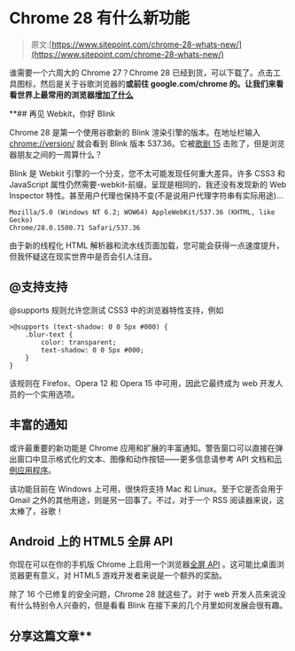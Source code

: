 # Chrome 28 有什么新功能

> 原文:[https://www.sitepoint.com/chrome-28-whats-new/](https://www.sitepoint.com/chrome-28-whats-new/)

谁需要一个六周大的 Chrome 27？Chrome 28 已经到货，可以下载了。点击工具图标，然后是关于谷歌浏览器的**或前往 google.com/chrome 的。让我们来看看世界上最常用的浏览器[增加了什么](https://sitepoint.com/browser-trends-july-2013/)**

 **## 再见 Webkit，你好 Blink

Chrome 28 是第一个使用谷歌新的 Blink 渲染引擎的版本。在地址栏输入 [chrome://version/](//version/) 就会看到 Blink 版本 537.36。它被[歌剧 15](https://sitepoint.com/opera-15-launched/) 击败了，但是浏览器朋友之间的一周算什么？

Blink 是 Webkit 引擎的一个分支，您不太可能发现任何重大差异。许多 CSS3 和 JavaScript 属性仍然需要-webkit-前缀，呈现是相同的，我还没有发现新的 Web Inspector 特性。甚至用户代理也保持不变(不是说用户代理字符串有实际用途)…

```
Mozilla/5.0 (Windows NT 6.2; WOW64) AppleWebKit/537.36 (KHTML, like Gecko)
Chrome/28.0.1500.71 Safari/537.36
```

由于新的线程化 HTML 解析器和流水线页面加载，您可能会获得一点速度提升，但我怀疑这在现实世界中是否会引人注目。

## @支持支持

@supports 规则允许您测试 CSS3 中的浏览器特性支持，例如

```
>@supports (text-shadow: 0 0 5px #000) {
	.blur-text {
		color: transparent;
		text-shadow: 0 0 5px #000;
	}
}
```

该规则在 Firefox、Opera 12 和 Opera 15 中可用，因此它最终成为 web 开发人员的一个实用选项。

## 丰富的通知

或许最重要的新功能是 Chrome 应用和扩展的丰富通知。警告窗口可以直接在弹出窗口中显示格式化的文本、图像和动作按钮——更多信息请参考 API 文档和[示例应用程序](https://github.com/GoogleChrome/chrome-app-samples/tree/master/rich-notifications)。

该功能目前在 Windows 上可用，很快将支持 Mac 和 Linux。至于它是否会用于 Gmail 之外的其他用途，则是另一回事了。不过，对于一个 RSS 阅读器来说，这太棒了，谷歌！

## Android 上的 HTML5 全屏 API

你现在可以在你的手机版 Chrome 上启用一个浏览器[全屏 API](https://sitepoint.com/html5-full-screen-api/) 。这可能比桌面浏览器更有意义，对 HTML5 游戏开发者来说是一个额外的奖励。

除了 16 个已修复的安全问题，Chrome 28 就这些了。对于 web 开发人员来说没有什么特别令人兴奋的，但是看看 Blink 在接下来的几个月里如何发展会很有趣。

## 分享这篇文章**